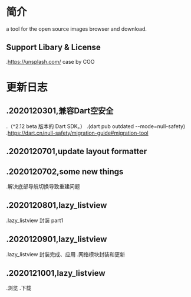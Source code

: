 # 简介
a tool for the  open source images browser and download.

## Support Libary & License
.https://unsplash.com/ case by COO

# 更新日志
## .2020120301,兼容Dart空安全
.（^2.12 beta 版本的 Dart SDK。）
.(dart pub outdated --mode=null-safety)
.https://dart.cn/null-safety/migration-guide#migration-tool

## .2020120701,update layout formatter

## .2020120702,some new things
.解决底部导航切换导致重建问题

## .2020120801,lazy_listview
.lazy_listview 封装 part1

## .2020120901,lazy_listview
.lazy_listview 封装完成、应用
.网络模块封装和更新

## .2020121001,lazy_listview
.浏览
.下载
